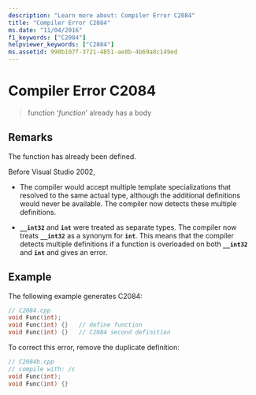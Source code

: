 ```yaml
---
description: "Learn more about: Compiler Error C2084"
title: "Compiler Error C2084"
ms.date: "11/04/2016"
f1_keywords: ["C2084"]
helpviewer_keywords: ["C2084"]
ms.assetid: 990b107f-3721-4851-ae8b-4b69a8c149ed
---
```

# Compiler Error C2084

> function '*function*' already has a body

## Remarks

The function has already been defined.

Before Visual Studio 2002,

- The compiler would accept multiple template specializations that resolved to the same actual type, although the additional definitions would never be available. The compiler now detects these multiple definitions.

- **`__int32`** and **`int`** were treated as separate types. The compiler now treats **`__int32`** as a synonym for **`int`**. This means that the compiler detects multiple definitions if a function is overloaded on both **`__int32`** and **`int`** and gives an error.

## Example

The following example generates C2084:

```cpp
// C2084.cpp
void Func(int);
void Func(int) {}   // define function
void Func(int) {}   // C2084 second definition
```

To correct this error, remove the duplicate definition:

```cpp
// C2084b.cpp
// compile with: /c
void Func(int);
void Func(int) {}
```
